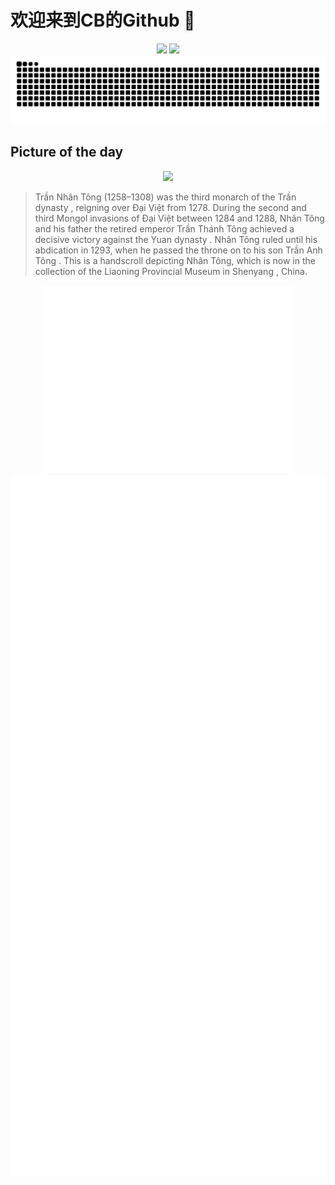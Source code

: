 
# 欢迎来到CB的Github 👋

<div align="center">
  <img height="137px" src="https://github-readme-stats.vercel.app/api?username=SuperCB&show_icons=true&theme=radical" />
  <img height="137px" src="https://github-readme-stats.vercel.app/api/top-langs/?username=SuperCB&hide_title=true&hide_border=true&layout=compact&langs_count=6&text_color=000&icon_color=fff" />
</div>


<div align="center">
    <img src="./contribution-snake/github-contribution-grid-snake.svg" />
</div>



## Picture of the day
<div align="center">
  <img width=400px src="https://upload.wikimedia.org/wikipedia/commons/thumb/1/1e/The_Mahasattva_of_Truc_Lam_leaves_the_Mountain_%E7%AB%B9%E6%9E%97%E5%A4%A7%E5%A3%AB%E5%87%BA%E5%B1%B1%E5%9C%96.jpg/5250px-The_Mahasattva_of_Truc_Lam_leaves_the_Mountain_%E7%AB%B9%E6%9E%97%E5%A4%A7%E5%A3%AB%E5%87%BA%E5%B1%B1%E5%9C%96.jpg" />
</div>

>Trần Nhân Tông  (1258–1308) was the third monarch of the  Trần dynasty , reigning over  Đại Việt  from 1278. During the second and third  Mongol invasions of Đại Việt  between 1284 and 1288, Nhân Tông and his father the retired emperor  Trần Thánh Tông  achieved a decisive victory against the  Yuan dynasty . Nhân Tông ruled until his abdication in 1293, when he passed the throne on to his son  Trần Anh Tông . This is a  handscroll  depicting Nhân Tông, which is now in the collection of the  Liaoning Provincial Museum  in  Shenyang , China.



<div align="center">
  <img height="300px" src="base_metrics.svg" />
  <img  src="metrics.plugin.calendar.full.svg" />
</div>


<div align="center">
  <img  src="plugin_metrics.svg" /> 
</div>
